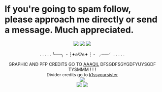 <h1>If you're going to spam follow, please approach me directly or send a message. Much appreciated.</h1>
<p align="center">
<img src="https://media.discordapp.net/attachments/1013237702587580446/1368274575850344489/Untitled9_20250503201427.png?ex=6817a080&is=68164f00&hm=6578c86e6f05526fb9e24d29fff2d2df7585304a01fb234b98f8114874a1af18&=&format=webp&quality=lossless&width=407&height=352">
<img src="https://64.media.tumblr.com/868541d6c9568e6eefd77338743024e5/b2b5effe22224ecb-db/s2048x3072/8105425b451b80fdfcc21943d0bb981c7c0f24ef.pnj">
<img src="https://media.discordapp.net/attachments/1368262904117198900/1368263089257975858/Untitled151_20250503061120.png?ex=681795cd&is=6816444d&hm=fb255762dacf83337c5e310f03eb84b345a8a358c0f8c9ac508c6c1326d4118b&=&format=webp&quality=lossless&width=846&height=846">
<div align="center"

. . . . . ╰──╮ ・┆✦ʚ♡ɞ✦ ┆・ ╭──╯ . . . . .

GRAPHIC AND PFP CREDITS GO TO [AAAQIL](https://www.tumblr.com/aaaqil/782408657534107648/hi-uhmuhmuhm-i-saw-some-of-your-stuff-and-and-they) DFSGDFSGYGDFYUYSGDF TYSMMM ! ! !<br>
Divider credits go to [k1ssyoursister](https://www.tumblr.com/k1ssyoursister/733476892754214912/pretty-moon-dividers-please-heart-reblog-and)<br>
<img src="https://64.media.tumblr.com/868541d6c9568e6eefd77338743024e5/b2b5effe22224ecb-db/s2048x3072/8105425b451b80fdfcc21943d0bb981c7c0f24ef.pnj"><br>
<img src="https://media.discordapp.net/attachments/1013237702587580446/1368272348729442446/Untitled9_20250503200519.png?ex=68179e6d&is=68164ced&hm=a5b0b9f47d933d94f967d4aa9a8b125ff8df6c32ac74600cce79d400bd3fa9d2&=&format=webp&quality=lossless&width=407&height=352">
<img src="https://media.discordapp.net/attachments/1013237702587580446/1368274575590162522/Untitled9_20250503201348.png?ex=6817a080&is=68164f00&hm=2be17cbd4bb340b302260662587c1c013aa6a03f11701bbad392d51ad23131fb&=&format=webp&quality=lossless&width=407&height=352">

